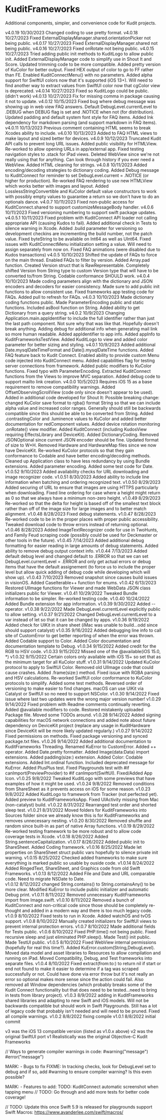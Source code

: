 # KuditFrameworks

Additional components, simpler, and convenience code for Kudit projects.

v4.0.19 10/30/2023 Changed coding to use pretty format.
v4.0.18 10/27/2023 Fixed ExternalDisplayManager.shared.orientationPicker not being public.
v4.0.17 10/27/2023 Fixed ExternalDisplayManager.shared not being public.
v4.0.16 10/27/2023 Fixed onRotate not being public.
v4.0.15 10/27/2023 Tried adding public init methods to KuditLogo to allow public init.  Added ExternalDisplayManager code to simplify use in Shout It and Score.  Updated trimming code to be more compatible.  Added pretty version of KuColor for better output.  Fixed HEX output of color to go to FF rather than FE.  Enabled KuditConnectMenu() with no parameters.  Added alpha support for SwiftUI colors now that it's supported (iOS 13+).  Will need to find another way to extract values from SwiftUI color now that cgColor view is deprecated.
v4.0.14 10/27/2023 Fixed so KuditLogo could be public. (didn't work)
v4.0.13 10/27/2023 Fix for missing comma in package causing it not to update.
v4.0.12 10/15/2023 Fixed bug where debug message was showing up in web view FAQ answers.  Default DebugLevel.currentLevel to .DEBUG when DEBUG flag is set and .NOTICE when not (for distribution).  Updated padding and default system font style for FAQ items.  Added Ink dependency for markdown parsing (and support markdown in FAQ items).
v4.0.11 10/13/2023 Previous comment containing HTML seems to break Xcodes ability to include.
v4.0.10 10/13/2023 Added <meta name="viewport" content="width=device-width" /> to FAQ HTML views to make layout and sized better for devices.
v4.0.9 10/12/2023 Truncated Kudit API calls to prevent long URL issues.  Added public visibility for HTMLView.  Re-worked to allow opening URLs in app/external app.  Fixed testing navigation styles to .stack for iPad views.  Deleted WebView since we're not really using that for anything.  Can look through history if you ever need a WebView.  Added HTML cleaning for strings.
v4.0.8 10/11/2023 Added encoding/decoding strategies to dictionary coding.  Added Debug message to KuditConnect for reminder to set DebugLevel.current = .NOTICE (or higher for production).  Re-worked FAQ rendering to use new HTMLView which works better with images and layout.  Added LosslessStringConvertible and KuColor default value constructors to work with possibly empty values to guarantee a return so we don't have to do an optionals dance.
v4.0.7 10/11/2023 Fixed non-public access for KuditConnect.shared to support customizeMessageBody handler.
v4.0.6 10/11/2023 Fixed versioning numbering to support swift package updates.
v4.0.5.1 10/11/2023 Fixed problem with KuditConnect API loader not calling appropriate API (causing Kudos to fail).  Added additional check in Tests to silence warning in Xcode.  Added .build parameter for versioning so development checkins are incrementing the build number, not the patch value.  Fixed byteString to be available on Int64 as well as UInt64.  Fixed issues with KuditConnectMenu initialization setting a value.  Will need to assign separately from now on.  Fixed FAQ animations (were disabled due to Kudos transactions)
v4.0.5 10/10/2023 Shifted the update of FAQs to force on the main thread.  Enabled FAQs to filter by version.  Added Array.pad function.  Created Version struct that is RawRepresentable. Completely shifted Version from String type to custom Version type that will have to be converted to/from String.  Codable conformance SHOULD work.
v4.0.4 10/10/2023 Made coding parameters align with the dictionary and JSON encoders and decoders for easier consistency.  Made sure to add public init functions to allow consistent use.  Fixed frameworks app testing code for FAQs.  Added pull to refresh for FAQs.
v4.0.3 10/10/2023 Made dictionary coding functions public.  Made ParameterEncoding public and static functions.  Included asBool function on String.  Added ability to get Dictionary from a query string.
v4.0.2 10/9/2023 Changing Application.main.appIdentifier to include the full identifier rather than just the last path component.  Not sure why that was like that.  Hopefully doesn't break anything.  Adding debug for additional info when generating mail link so more human readable.  Added appIdentifier to app info. Added appInfo to KuditFrameworksTestView.  Added KuditLogo to view and added color parameter for better sizing and styling.
v4.0.1 10/9/2023 Added additional Date.mysqlDateTimeFormat and Date().mysqlDateTime functions.  Added FAQ feature back to Kudit Connect.  Enabled ability to provide custom Menu code injected into KuditConnect menu.  Added capabilities flag for testing server connections from framework.  Added public modifiers to KuColor functions.  Fixed typo with ParameterEncoding.  Extracted KuditConnect functions from the Views to improve MVC separation.  Added debug code to support mailto link creation.
v4.0.0 10/5/2023 Requires iOS 15 as a base requirement to remove compatibility warnings. Added OffsetObservingScrollView (code only since doesn't appear to be used).  Added in additional code developed for Shout It: Possible breaking change: changed KuColor save format to rgba() format String so that we can include alpha value and increased color ranges.  Generally should still be backwards compatible since this should be able to be converted from String.  Added .contrastingColor and .luminence values to KuColor and added better documentation for redComponent values.  Added device rotation monitoring .onRotate() view modifier.  Added KuditConnect (including KudosView requiring EffectsLibrary and DeviceKit).  Added DictionaryCoding.  Removed JSONOptional since current JSON encoder should be fine.  Updated format of size to W×H.  Removed Hardware and HardwareMap files since we now have DeviceKit.  Re-worked KuColor protocols so that they gain conformance to Codable and have better encoding/decoding methods.  Cleaned up Application class to have less redundancy by using Bundle extensions.  Added parameter encoding.  Added some test code for Date.
v1.0.52 9/10/2023 Added availability checks for URL downloading and image recognizer code.
v1.0.51 8/30/2023 Added ability to include line information when batching and ordering recognized text.
v1.0.50 8/29/2023 Added securing of URL to ensure that images are using HTTPS particularly when downloading.  Fixed line ordering for case where a height might return as 0 so that we always have a minimum non-zero height.
v1.0.49 8/29/2023 Re-worked so that the delta for height is based off of the smallest text block rather than off of the image size for large images and to better match alignment.
v1.0.48 8/28/2023 Fixed debug statements.
v1.0.47 8/28/2023 Re-worked code to be in the proper places with proper public accessibility.  Tweaked download code to throw errors instead of returning optional.
v1.0.46 8/28/2023 Added ImageTextRecognizer code for use in TwoHunts, and Family Feud scraping code (possibly could be used for Deckmaster or other tools in the future).
v1.0.45 7/14/2023 Added additional debug formatting for easier reading in large amounts of debug statements.  Added ability to remove debug output context info.
v1.0.44 7/13/2023 Added default debug level and changed default to .ERROR so that we can set DebugLevel.currentLevel = .ERROR and only get actual errors or debug items that have the default assignement (to force us to include the proper level but allow quick adding of debug code while developing which will show up).
v1.0.43 7/10/2023 Removed snapshot since causes build issues in visionOS.  Added CaseIterable++ function for enums.
v1.0.42 6/13/2023 Restored UIImage functions for Viewer and made WebData JSON class initializers public for Viewer.
v1.0.41 10/29/2022 Tweaked Bundle information to be simpler.  Re-worked testing code.
v1.0.40 10/24/2022 Added Bundle extension for app information.
v1.0.39 9/30/2022 Added -- operator.
v1.0.38 9/22/2022 Made DebugLevel.currentLevel explicitly public to allow setting.
v1.0.37 9/21/2022 Changed DebugLevel.currentLevel to a var instead of let so that it can be changed by apps.
v1.0.36 9/19/2022 Added check for UIKit in share sheet (iMac was unable to build...odd since should support catalyst)
v1.0.35 9/16/2022 Added debugging line info to call site of CustomError to get better reporting of when the error was thrown. Added Codable support to Color.  Added Color documentation and documentation template to Debug.
v1.0.34 9/15/2022 Added credit for the RGB to HSV code.
v1.0.33 9/15/2022 Missed one of the @available(iOS 15.0, *)
v1.0.32 9/15/2022 Certain colors only available with iOS 15+ so set that as the minimum target for all KuColor stuff.
v1.0.31 9/14/2022 Updated KuColor protocol to apply to SwiftUI Color.  Removed old UIImage code that could cause crashes.  Added .frame(size:) method.  Fixed issue with RGBA parsing and HSV calculations.  Re-worked SwiftUI color conformance to KuColor protocols to simplify.  Added some test methods.  Reversed order of versioning to make easier to find changes.  macOS can use UIKit via Catalyst or SwiftUI so no need to support NSColor.
v1.0.30 9/14/2022 Fixed issue where last two updates were the wrong major version number!
v1.0.29 9/14/2022 Fixed problem with Readme comments continually reverting.  Added @available modifiers to code.  Restored mistakenly uploaded Package file.  Moved some TODOs around.
v1.0.28 9/14/2022 Added signing capabilities for macOS network connections and added note about future dependency on DeviceKit project (replace any usage in KuditHardware since DeviceKit will be more likely updated regularly.)
v1.0.27 9/14/2022 Fixed permissions on methods.  Fixed package versioning and synced package.txt files.
v1.0.26 9/14/2022 Added additional documentation to KuditFrameworks Threading.  Renamed KuError to CustomError.  Added ++ operator.  Added Date.pretty formatter. Added Image(data:Data) import extensions.  Added padding(size:) extension.  Added Color: Codable extensions.  Added Int.ordinal function.  Included deprecated message for KuError.  Added PlusPlus test.  Fixed Playgrounds test with #if canImport(PreviewProvider) to #if canImport(SwiftUI).  Fixed/Added App Icon.
v1.0.25 9/8/2022 Tweaked KuditLogo with some previews that have examples of how it might be used.
v1.0.24 9/8/2022 Removed conditions from ShareSheet as it prevents access on iOS for some reason.
v1.0.23 9/8/2022 Added KuditLogo to framework from Tracker (not perfected yet).  Added preview to KuditFrameworksApp.  Fixed UIActivity missing from Mac (non-catalyst) build.
v1.0.22 8/31/2022 Rearranged test order and shorted sleep test.
v1.0.21 8/31/2022 Moved folders for KuditFrameworks into Sources folder since we already know this is for KuditFrameworks and removes unnecessary nesting.
v1.0.20 8/30/2022 Removed shuffle and random since built-in as part of native Array functions.
v1.0.19 8/29/2022 Re-worked testing framework to be more robust and to allow code coverage tests in Xcode.
v1.0.18 8/26/2022 Added String.sentenceCapitalization.
v1.0.17 8/26/2022 Added public init to ShareSheet.  Added Coding framework. 
v1.0.16 8/25/2022 Made let properties on ShareSheet struct public vars hopefully to silence private init warning. 
v1.0.15 8/25/2022 Checked added frameworks to make sure everything is marked public so usable by ouside code.
v1.0.14 8/24/2022 Added RingedText, ShareSheet, and Graphics code from old Swift Frameworks.
v1.0.13 8/12/2022 Added File and Date and URL comparable code.  Need to migrate NSDate to Date.  
v1.0.12 8/12/2022 changed String.contains() to String.containsAny() to be more clear.  Modified KuError to include public initializer and automatic Debug print.
v1.0.11 8/11/2022 Removed unnecessary KuditFrameworks import from Image.swift.
v1.0.10 8/11/2022 Removed a bunch of KuditConnect and non-critical code since those should be completely re-thought and added in a modern way and there is too much legacy code.
v1.0.9 8/10/2022 Fixed tests to run in Xcode.  Added watchOS and tvOS support.
v1.0.8 8/10/2022 Manually created initializers for SwiftUI views to prevent internal protection errors.
v1.0.7 8/10/2022 Made additional fields for Tests public.
v1.0.6 8/10/2022 Fixed PHP.time() not being public.  Fixed recursive sleep and just eliminated PHP.sleep().  Made Test() init public.  Made TestUI public.
v1.0.5 8/10/2022 Fixed WebView internal permissions (hopefully for real this time?).  Added KuError.custom(String,DebugLevel). Moved data model and asset libraries to Resources to allow compilation and running on iPad.  Moved Compatibility, Debug, and Test frameworks into separate files.
v1.0.4 8/10/2022 Fixed extract(from:to:) to return nil if start or end not found to make it easier to determine if a tag was scraped successfully or not.  Could have done via error throw but it's not really an error so optional makes more sense since the action could fail.  Also removed all Window dependencies (which probably breaks some of the Kudit Connect functionality but that does need to be tested...need to bring in tests from library project).
v1.0.3 8/9/2022 adding in KuditFrameworks shared libraries and adapting to new Swift and iOS models.  Will not be backwards compatible but should work in Swift Playgrounds.  Still has a lot of legacy code that probably isn't needed and will need to be pruned.  Fixed all compile warnings.
v1.0.2 8/8/2022 fixing compile
v1.0.1 8/8/2022 initial commit

v3 was the iOS 13 compatible version (listed as v1.0.x above)
v2 was the original SwiftUI port
v1 Realistically was the original Objective-C Kudit Frameworks

  // Ways to generate compiler warnings in code:
 #warning("message")
 #error("message")

MARK: - Bugs to fix
 FIXME: In tracking checks, look for DebugLevel set to debug and if so, add #warning to ensure compiler warning? Is this even possible?  

MARK: - Features to add:
 TODO: KuditConnect automatic screenshot when tapping menu
// TODO: Go through and add more tests for better code coverage!

// TODO: Update this once Swift 5.9 is released for playgrounds support Swift Macros: https://www.avanderlee.com/swift/macros/
